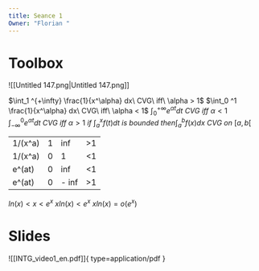 ```yaml
---
title: Seance 1
Owner: "Florian "
---
```

# Toolbox
![[Untitled 147.png|Untitled 147.png]]

$\int_1 ^{+\infty} \frac{1}{x^\alpha} dx\ CVG\ iff\ \alpha > 1$
$\int_0 ^1 \frac{1}{x^\alpha} dx\ CVG\ iff\ \alpha < 1$
$\int_0 ^{+\infty} e^{\alpha t}dt\ CVG\ iff\ \alpha < 1$
$\int_{-\infty} ^0 e^{\alpha t}dt\ CVG\ iff\ \alpha > 1$
$if\ \int_a^xf(t)dt\ is\ bounded\ then \int_a^bf(x)dx\ CVG\ on\ [a,b[$
  
|   |   |   |   |
|---|---|---|---|
|1/(x^a)|1|inf|>1|
|1/(x^a)|0|1|<1|
|e^(at)|0|inf|<1|
|e^(at)|0|- inf|>1|
  
$ln(x) \lt x \lt e^x$
$xln(x) \lt e^x$
$xln(x) = o(e^x)$
  
# Slides
![[INTG_video1_en.pdf]]{ type=application/pdf }

